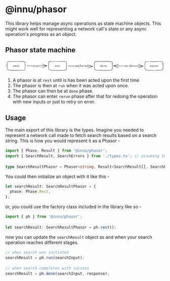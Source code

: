 # @innu/phasor

This library helps manage async operations as state machine objects. This might work well for representing a network call's state or any async operation's progress as an object.

## Phasor state machine

![Phasor state machine](./docs/state-diagram.excalidraw.png)

1. A phasor is at `rest` until is has been acted upon the first time
2. The phasor is then at `run` when it was acted upon once.
3. The phasor can then be at `done` phase.
4. The phasor can enter `rerun` phase after that for redoing the operation with new inputs or just to retry on error.

## Usage

The main export of this library is the types. Imagine you needed to represent a network call made to fetch search results based on a search string. This is how you would represent it as a Phasor -

```ts
import { Phase, Result } from '@innu/phasor';
import { SearchResult, SearchErrors } from './types.ts'; // assuming this exists

type SearchResultPhasor = Phasor<string, Result<SearchResult[], SearchErrors>>;
```

You could then initialize an object with it like this -

```ts
let searchResult: SearchResultPhasor = {
  phase: Phase.Rest,
};
```

or, you could use the factory class included in the library like so -

```ts
import { ph } from '@innu/phasor';

let searchResult: SearchResultPhasor = ph.rest();
```

now you can update the `searchResult` object as and when your search operation reaches different stages.

```ts
// when search was initiated
searchResult = ph.run(searchInput);

// when search completes with success
searchResult = ph.done(searchInput, response);
```
